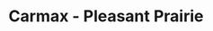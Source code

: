 ---
title: "Carmax - Pleasant Prairie"
url: /pleasant-prairie-bristol/carmax-pleasant-prairie/
shop: Autohaus
---